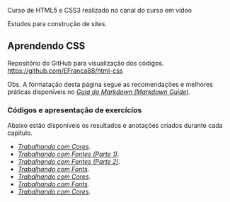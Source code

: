 Curso de HTML5 e CSS3 realizado no canal do curso em vídeo

 Estudos para construção de sites.

## Aprendendo CSS
Repositório do GitHub para visualização dos códigos.
<https://github.com/EFranca88/html-css>


Obs. A formatação desta página segue as recomendações e melhores práticas disponíveis no *[Guia do Markdown (Markdown Guide)](https://color.adobe.com/pt/create/color-wheel)*.


### Códigos e apresentação de exercícios
Abaixo estão disponiveis os resultados e anotações criados durante cada capitulo.

- *[Trabalhando com Cores](https://efranca88.github.io/html-css/exercicios/ex016)*.
- *[Trabalhando com Fontes (Parte 1)](https://efranca88.github.io/html-css/exercicios/ex017)*.
- *[Trabalhando com Fontes (Parte 2)](https://efranca88.github.io/html-css/exercicios/ex018)*.
- *[Trabalhando com Fonts](https://efranca88.github.io/html-css/exercicios/ex019)*.
- *[Trabalhando com Cores](https://efranca88.github.io/html-css/exercicios/ex020)*.
- *[Trabalhando com Fonts](https://efranca88.github.io/html-css/exercicios/ex021)*.
- *[Trabalhando com Cores](https://efranca88.github.io/html-css/exercicios/ex022)*.
